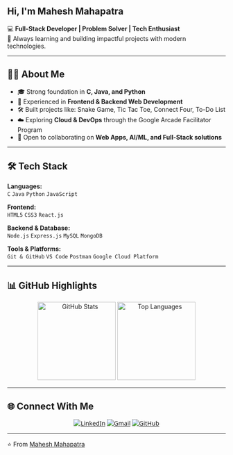 ## Hi, I'm Mahesh Mahapatra


💻 **Full-Stack Developer | Problem Solver | Tech Enthusiast**  
🌱 Always learning and building impactful projects with modern technologies.  

---

## 👨‍💻 About Me  
- 🎓 Strong foundation in **C, Java, and Python**  
- 💼 Experienced in **Frontend & Backend Web Development**  
- 🛠️ Built projects like: Snake Game, Tic Tac Toe, Connect Four, To-Do List  
- ☁️ Exploring **Cloud & DevOps** through the Google Arcade Facilitator Program  
- 🤝 Open to collaborating on **Web Apps, AI/ML, and Full-Stack solutions**  

---

## 🛠️ Tech Stack  

**Languages:**  
`C` `Java` `Python` `JavaScript`  

**Frontend:**  
`HTML5` `CSS3` `React.js`  

**Backend & Database:**  
`Node.js` `Express.js` `MySQL` `MongoDB`  

**Tools & Platforms:**  
`Git & GitHub` `VS Code` `Postman` `Google Cloud Platform`  

---

## 📊 GitHub Highlights  

<p align="center">
  <img src="https://github-readme-stats.vercel.app/api?username=mahesh-73m&show_icons=true&theme=default" alt="GitHub Stats" height="180px"/>
  <img src="https://github-readme-stats.vercel.app/api/top-langs/?username=mahesh-73m&layout=compact&theme=default" alt="Top Languages" height="180px"/>
</p>

--- 

## 🌐 Connect With Me

<p align="center" style="font-family: 'Segoe UI', Tahoma, Geneva, Verdana, sans-serif;">
  <a href="https://www.linkedin.com/in/mahesh-mahapatra-116639303" target="_blank">
    <img src="https://img.shields.io/badge/LinkedIn-0A66C2?style=flat&logo=linkedin&logoColor=white" alt="LinkedIn"/></a>
  <a href="mailto:mahesh.cse.73@gmail.com">
    <img src="https://img.shields.io/badge/Gmail-D14836?style=flat&logo=gmail&logoColor=white" alt="Gmail"/></a>
  <a href="https://github.com/mahesh-73m">
    <img src="https://img.shields.io/badge/GitHub-181717?style=flat&logo=github&logoColor=white" alt="GitHub"/></a>
</p>


---

⭐️ From [Mahesh Mahapatra](https://github.com/mahesh-73m)
